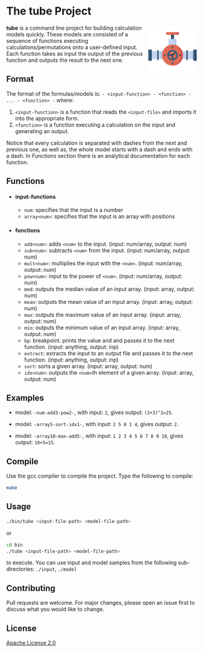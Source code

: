 # The **tube** Project

<img style="float: right;" src="./img/valve.png">

**tube** is a command line project for building calculation models quickly. These models are consisted of a sequence of functions executing calculations/permutations onto a user-defined input. Each function takes as input the output of the previous function and outputs the result to the next one.


## Format

The format of the formulas/models is:
  `- <input-function> - <function> - ... - <function> -`
 where:
  1. `<input-function>` is a function that reads the `<input-file>` and imports it into the appropriate form.
  2. `<function>` is a function executing a calculation on the input and generating an output.

  Notice that every calculation is separated with dashes from the next and previous one, as well as, the whole model starts with a dash and ends with a dash.
  In *Functions* section there is an analytical documentation for each function.


## Functions

- #### input-functions ####
  - `num`: specifies that the input is a number
  - `array<num>`: specifies that the input is an array with <num> positions

- #### functions ####
  - `add<num>`: adds `<num>` to the input. (input: num/array, output: num)
  - `sub<num>`: subtracts `<num>` from the input. (input: num/array, output: num)
  - `mult<num>`: multiplies the input with the `<num>`. (input: num/array, output: num)
  - `pow<num>`: input to the power of `<num>`. (input: num/array, output: num)
  - `med`: outputs the median value of an input array. (input: array, output: num)
  - `mean`: outputs the mean value of an input array. (input: array, output: num)
  - `max`: outputs the maximum value of an input array. (input: array, output: num)
  - `min`: outputs the minimum value of an input array. (input: array, output: num)
  - `bp`: breakpoint. prints the value and and passes it to the next function. (input: anything, output: inp)
  - `extract`: extracts the input to an output file and passes it to the next function. (input: anything, output: inp)
  - `sort`: sorts a given array. (input: array, output: num)
  - `idx<num>`: outputs the `<num>`th element of a given array. (input: array, output: num)


## Examples

- model: `-num-add3-pow2-`,
  with input: `2`,
  gives output: `(2+3)^2=25`.

- model: `-array5-sort-idx1-`,
  with input: `2 5 8 1 4`,
  gives output: `2`.

- model: `-array10-max-add5-`,
  with input: `1 2 3 4 5 6 7 8 9 10`,
  gives output: `10+5=15`.


## Compile

Use the gcc compiler to compile the project. Type the following to compile:

```bash
make
```


## Usage

```bash
./bin/tube <input-file-path> <model-file-path>
```
or
```bash
cd bin
./tube <input-file-path> <model-file-path>
```

to execute. You can use input and model samples from the following sub-directories: `./input`, `./model`


## Contributing
Pull requests are welcome. For major changes, please open an issue first to discuss what you would like to change.


## License
[Apache License 2.0](https://www.apache.org/licenses/LICENSE-2.0)
